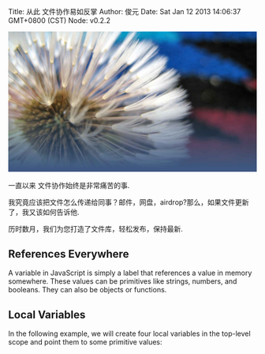 Title: 从此 文件协作易如反掌 
Author: 俊元
Date: Sat Jan 12 2013 14:06:37 GMT+0800 (CST)
Node: v0.2.2

![Alt text](hellow-world/pic.jpg)

一直以来 文件协作始终是非常痛苦的事. 

我究竟应该把文件怎么传递给同事？邮件，网盘，airdrop?那么，如果文件更新了，我又该如何告诉他. 

历时数月，我们为您打造了文件库，轻松发布，保持最新.

## References Everywhere

A variable in JavaScript is simply a label that references a value in memory somewhere.  These values can be primitives like strings, numbers, and booleans.  They can also be objects or functions.

## Local Variables

In the following example, we will create four local variables in the top-level scope and point them to some primitive values:
